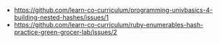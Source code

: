 * https://github.com/learn-co-curriculum/programming-univbasics-4-building-nested-hashes/issues/1
* https://github.com/learn-co-curriculum/ruby-enumerables-hash-practice-green-grocer-lab/issues/2

